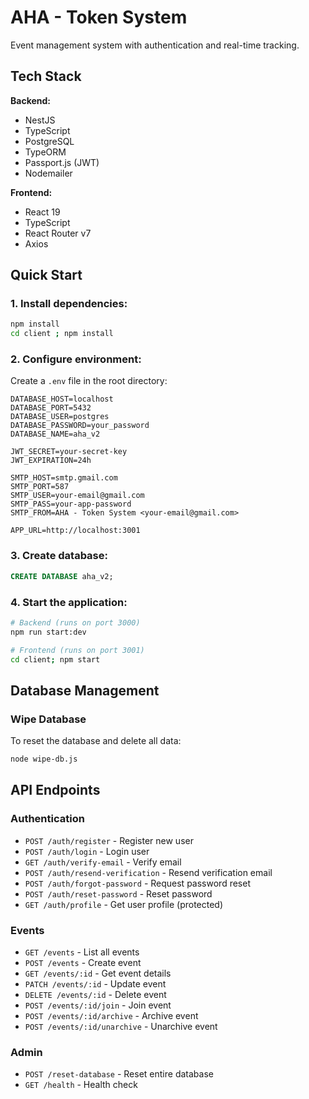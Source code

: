 # AHA - Token System

Event management system with authentication and real-time tracking.

## Tech Stack

**Backend:**
- NestJS
- TypeScript
- PostgreSQL
- TypeORM
- Passport.js (JWT)
- Nodemailer

**Frontend:**
- React 19
- TypeScript
- React Router v7
- Axios

## Quick Start

### 1. Install dependencies:
```bash
npm install
cd client ; npm install
```

### 2. Configure environment:
Create a `.env` file in the root directory:
```env
DATABASE_HOST=localhost
DATABASE_PORT=5432
DATABASE_USER=postgres
DATABASE_PASSWORD=your_password
DATABASE_NAME=aha_v2

JWT_SECRET=your-secret-key
JWT_EXPIRATION=24h

SMTP_HOST=smtp.gmail.com
SMTP_PORT=587
SMTP_USER=your-email@gmail.com
SMTP_PASS=your-app-password
SMTP_FROM=AHA - Token System <your-email@gmail.com>

APP_URL=http://localhost:3001
```

### 3. Create database:
```sql
CREATE DATABASE aha_v2;
```

### 4. Start the application:
```bash
# Backend (runs on port 3000)
npm run start:dev

# Frontend (runs on port 3001)
cd client; npm start
```

## Database Management

### Wipe Database
To reset the database and delete all data:
```bash
node wipe-db.js
```

## API Endpoints

### Authentication
- `POST /auth/register` - Register new user
- `POST /auth/login` - Login user
- `GET /auth/verify-email` - Verify email
- `POST /auth/resend-verification` - Resend verification email
- `POST /auth/forgot-password` - Request password reset
- `POST /auth/reset-password` - Reset password
- `GET /auth/profile` - Get user profile (protected)

### Events
- `GET /events` - List all events
- `POST /events` - Create event
- `GET /events/:id` - Get event details
- `PATCH /events/:id` - Update event
- `DELETE /events/:id` - Delete event
- `POST /events/:id/join` - Join event
- `POST /events/:id/archive` - Archive event
- `POST /events/:id/unarchive` - Unarchive event

### Admin
- `POST /reset-database` - Reset entire database
- `GET /health` - Health check
